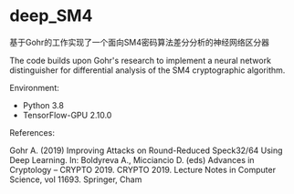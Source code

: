 # deep_SM4

基于Gohr的工作实现了一个面向SM4密码算法差分分析的神经网络区分器

The code builds upon Gohr's research to implement a neural network distinguisher for differential analysis of the SM4 cryptographic algorithm.

Environment:  
 - Python 3.8
 - TensorFlow-GPU 2.10.0

References:

Gohr A. (2019) Improving Attacks on Round-Reduced Speck32/64 Using Deep Learning. In: Boldyreva A., Micciancio D. (eds) Advances in Cryptology – CRYPTO 2019. CRYPTO 2019. Lecture Notes in Computer Science, vol 11693. Springer, Cham
